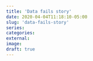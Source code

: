 ```yaml
---
title: 'Data fails story'
date: 2020-04-04T11:18:10-05:00
slug: 'data-fails-story'
series:
categories:
external:
image:
draft: true
---
```

